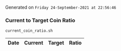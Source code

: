 Generated on `Friday 24-September-2021 at 22:56:46`

### Current to Target Coin Ratio
`current_coin_ratio.sh`

Date|Current|Target|Ratio
---|---|---|---
